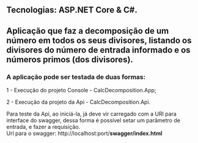<h2>Tecnologias: <span>ASP.NET Core & C#.</span> </h2> 
<h2>Aplicação que faz a decomposição de um número em todos os seus divisores, listando os divisores do número de entrada informado e os números primos (dos divisores).</h2>

<h3>A aplicação pode ser testada de duas formas:</h3>

<p>
	1 - Execução do projeto Console - CalcDecomposition.App; <br />	
</p>

<p>
	2 - Execução da projeto da Api - CalcDecomposition.Api. <br />
</p>
  
  Para teste da Api, ao iniciá-la, já deve vir carregado com a URl para interface do swagger, dessa forma é possível setar um parâmetro de entrada, e fazer a requisição. <br />
  Url para o swagger: http://localhost:port/<b>swagger/index.html</b>

